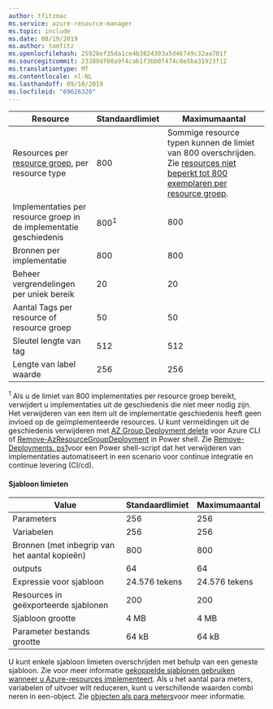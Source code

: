 ```yaml
---
author: tfitzmac
ms.service: azure-resource-manager
ms.topic: include
ms.date: 08/19/2019
ms.author: tomfitz
ms.openlocfilehash: 25928ef35da1ce4b3824303a5d46749c32aa701f
ms.sourcegitcommit: 23389df08a9f4cab1f3bb0f474c0e5ba31923f12
ms.translationtype: MT
ms.contentlocale: nl-NL
ms.lasthandoff: 09/10/2019
ms.locfileid: "69626320"
---
```

| Resource | Standaardlimiet | Maximumaantal |
| --- | --- | --- |
| Resources per [resource groep](../articles/azure-resource-manager/resource-group-overview.md#resource-groups), per resource type |800 |Sommige resource typen kunnen de limiet van 800 overschrijden. Zie [resources niet beperkt tot 800 exemplaren per resource groep](../articles/azure-resource-manager/resources-without-rg-limit.md). |
| Implementaties per resource groep in de implementatie geschiedenis |800<sup>1</sup> |800 |
| Bronnen per implementatie |800 |800 |
| Beheer vergrendelingen per uniek bereik |20 |20 |
| Aantal Tags per resource of resource groep |50 |50 |
| Sleutel lengte van tag |512 |512 |
| Lengte van label waarde |256 |256 |

<sup>1</sup> Als u de limiet van 800 implementaties per resource groep bereikt, verwijdert u implementaties uit de geschiedenis die niet meer nodig zijn. Het verwijderen van een item uit de implementatie geschiedenis heeft geen invloed op de geïmplementeerde resources. U kunt vermeldingen uit de geschiedenis verwijderen met [AZ Group Deployment delete](/cli/azure/group/deployment) voor Azure CLI of [Remove-AzResourceGroupDeployment](/powershell/module/az.resources/remove-azresourcegroupdeployment) in Power shell.  Zie [Remove-Deployments. ps1](https://gist.github.com/bmoore-msft/ed33fb940dafb09380174b7fca57651f)voor een Power shell-script dat het verwijderen van implementaties automatiseert in een scenario voor continue integratie en continue levering (CI/cd).

#### <a name="template-limits"></a>Sjabloon limieten

| Value | Standaardlimiet | Maximumaantal |
| --- | --- | --- |
| Parameters |256 |256 |
| Variabelen |256 |256 |
| Bronnen (met inbegrip van het aantal kopieën) |800 |800 |
| outputs |64 |64 |
| Expressie voor sjabloon |24.576 tekens |24.576 tekens |
| Resources in geëxporteerde sjablonen |200 |200 | 
| Sjabloon grootte |4 MB |4 MB |
| Parameter bestands grootte |64 kB |64 kB |

U kunt enkele sjabloon limieten overschrijden met behulp van een geneste sjabloon. Zie voor meer informatie [gekoppelde sjablonen gebruiken wanneer u Azure-resources implementeert](../articles/azure-resource-manager/resource-group-linked-templates.md). Als u het aantal para meters, variabelen of uitvoer wilt reduceren, kunt u verschillende waarden combi neren in een-object. Zie [objecten als para meters](../articles/azure-resource-manager/resource-manager-objects-as-parameters.md)voor meer informatie.
